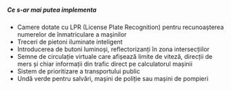##### Ce s-ar mai putea implementa

* Camere dotate cu LPR (License Plate Recognition) pentru recunoașterea numerelor de înmatriculare a mașinilor
* Treceri de pietoni iluminate inteligent
* Introducerea de butoni luminoși, reflectorizanți în zona intersecțiilor
* Semne de circulație virtuale care afișează limite de viteză, direcții de mers și chiar informații din trafic direct pe calculatorul mașinii
* Sistem de prioritizare a transportului public
* Undă verde pentru salvări, mașini de poliție sau mașini de pompieri